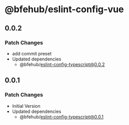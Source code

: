 # @bfehub/eslint-config-vue

## 0.0.2

### Patch Changes

- add commit preset
- Updated dependencies
  - @bfehub/eslint-config-typescript@0.0.2

## 0.0.1

### Patch Changes

- Initial Version
- Updated dependencies
  - @bfehub/eslint-config-typescript@0.0.1
